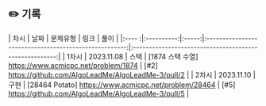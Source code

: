 ## ✏️ 기록   

| 차시 |    날짜    | 문제유형 |                          링크                         |                          풀이                          |
|:---- :|:----------:|:-----:|:-----------------------------------------------------:|:------------------------------------------------------:|
| 1차시 | 2023.11.08 |  스택  | [1874 스택 수열] https://www.acmicpc.net/problem/1874  | [#2] https://github.com/AlgoLeadMe/AlgoLeadMe-3/pull/2 |
| 2차시 | 2023.11.10 |  구현  | [28464 Potato] https://www.acmicpc.net/problem/28464  | [#5] https://github.com/AlgoLeadMe/AlgoLeadMe-3/pull/5 |